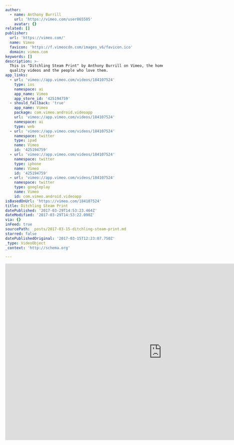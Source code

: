 ```yaml
---
author:
  - name: Anthony Burrill
    url: 'https://vimeo.com/user865505'
    avatar: {}
related: []
publisher:
  url: 'https://vimeo.com/'
  name: Vimeo
  favicon: 'https://f.vimeocdn.com/images_v6/favicon.ico'
  domain: vimeo.com
keywords: []
description: >-
  This is "Ditchling Steam Print" by Anthony Burrill on Vimeo, the home for high
  quality videos and the people who love them.
app_links:
  - url: 'vimeo://app.vimeo.com/videos/184107524'
    type: ios
    namespace: ai
    app_name: Vimeo
    app_store_id: '425194759'
  - should_fallback: 'true'
    app_name: Vimeo
    package: com.vimeo.android.videoapp
    url: 'vimeo://app.vimeo.com/videos/184107524'
    namespace: ai
    type: web
  - url: 'vimeo://app.vimeo.com/videos/184107524'
    namespace: twitter
    type: ipad
    name: Vimeo
    id: '425194759'
  - url: 'vimeo://app.vimeo.com/videos/184107524'
    namespace: twitter
    type: iphone
    name: Vimeo
    id: '425194759'
  - url: 'vimeo://app.vimeo.com/videos/184107524'
    namespace: twitter
    type: googleplay
    name: Vimeo
    id: com.vimeo.android.videoapp
isBasedOnUrl: 'https://vimeo.com/184107524'
title: Ditchling Steam Print
datePublished: '2017-03-29T14:53:23.464Z'
dateModified: '2017-03-29T14:53:22.090Z'
via: {}
inFeed: true
sourcePath: _posts/2017-03-15-ditchling-steam-print.md
starred: false
datePublishedOriginal: '2017-03-15T12:23:07.750Z'
_type: VideoObject
_context: 'http://schema.org'

---
```

<iframe src="https://cdn.embedly.com/widgets/media.html?src=https%3A%2F%2Fplayer.vimeo.com%2Fvideo%2F184107524&amp;url=https%3A%2F%2Fvimeo.com%2F184107524&amp;image=https%3A%2F%2Fi.vimeocdn.com%2Fvideo%2F593508776_1280.jpg&amp;key=b7d04c9b404c499eba89ee7072e1c4f7&amp;type=text%2Fhtml&amp;schema=vimeo" width="1000" height="563" scrolling="no" frameborder="0" allowfullscreen="" style=""></iframe>